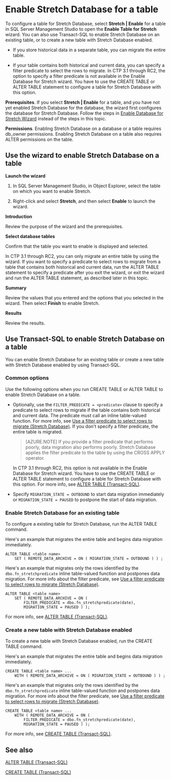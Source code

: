 <properties
	pageTitle="Enable Stretch Database for a table | Microsoft Azure"
	description="Learn how to configure a table for Stretch Database."
	services="sql-server-stretch-database"
	documentationCenter=""
	authors="douglaslMS"
	manager=""
	editor=""/>

<tags
	ms.service="sql-server-stretch-database"
	ms.workload="data-management"
	ms.tgt_pltfrm="na"
	ms.devlang="na"
	ms.topic="article"
	ms.date="02/26/2016"
	ms.author="douglasl"/>

# Enable Stretch Database for a table

To configure a table for Stretch Database, select **Stretch | Enable** for a table in SQL Server Management Studio to open the **Enable Table for Stretch** wizard. You can also use Transact\-SQL to enable Stretch Database on an existing table, or to create a new table with Stretch Database enabled.

-   If you store historical data in a separate table, you can migrate the entire table.

-   If your table contains both historical and current data, you can specify a filter predicate to select the rows to migrate. In CTP 3.1 through RC2, the option to specify a filter predicate is not available in the Enable Database for Stretch wizard. You have to use the CREATE TABLE or ALTER TABLE statement to configure a table for Stretch Database with this option.

**Prerequisites**. If you select **Stretch | Enable** for a table, and you have not yet enabled Stretch Database for the database, the wizard first configures the database for Stretch Database. Follow the steps in [Enable Database for Stretch Wizard](sql-server-stretch-database-wizard.md) instead of the steps in this topic.

**Permissions**. Enabling Stretch Database on a database or a table requires db\_owner permissions. Enabling Stretch Database on  a table also requires ALTER permissions on the table.

## <a name="EnableWizardTable"></a>Use the wizard to enable Stretch Database on a table
**Launch the wizard**

1.  In SQL Server Management Studio, in Object Explorer, select the table on which you want to enable Stretch.

2.  Right\-click and select **Stretch**, and then select **Enable** to launch the wizard.

**Introduction**

Review the purpose of the wizard and the prerequisites.

**Select database tables**

Confirm that the table you want to enable is displayed and selected.

In CTP 3.1 through RC2, you can only migrate an entire table by using the wizard. If you want to specify  a predicate to select rows to migrate from a table that contains both historical and current data, run the ALTER TABLE statement to specify a predicate after you exit the wizard, or exit the wizard and run the ALTER TABLE statement, as described later in this topic.

**Summary**

Review the values that you entered and the options that you selected in the wizard. Then select **Finish** to enable Stretch.

**Results**

Review the results.

## <a name="EnableTSQLTable"></a>Use Transact\-SQL to enable Stretch Database on a table
You can enable Stretch Database for an existing table or create a new table with Stretch Database enabled by using Transact-SQL.

### Common options
Use the following options when you run CREATE TABLE or ALTER TABLE to enable Stretch Database on a table.

-   Optionally, use the `FILTER_PREDICATE = <predicate>` clause to specify  a predicate to select rows to migrate if the table contains both historical and current data. The predicate must call an inline table\-valued function. For more info, see [Use a filter predicate to select rows to migrate (Stretch Database)](sql-server-stretch-database-predicate-function.md). If you don't specify a filter predicate, the entire table is migrated.

    >   [AZURE.NOTE] If you provide a filter predicate that performs poorly, data migration also performs poorly. Stretch Database applies the filter predicate to the table by using the CROSS APPLY operator.

    In CTP 3.1 through RC2, this option is not available in the Enable Database for Stretch wizard. You have to use the CREATE TABLE or ALTER TABLE statement to configure a table for Stretch Database with this option. For more info, see [ALTER TABLE (Transact-SQL)](https://msdn.microsoft.com/library/ms190273.aspx).

-   Specify `MIGRATION_STATE = OUTBOUND` to start data migration immediately or  `MIGRATION_STATE = PAUSED` to postpone the start of data migration.

### Enable Stretch Database for an existing table
To configure a existing table for Stretch Database, run the ALTER TABLE command.

Here's an example that migrates the entire table and begins data migration immediately.

```tsql
ALTER TABLE <table name>
    SET ( REMOTE_DATA_ARCHIVE = ON ( MIGRATION_STATE = OUTBOUND ) ) ;
```
Here's an example that migrates only the rows identified by the `dbo.fn_stretchpredicate` inline table\-valued function and postpones data migration. For more info about the filter predicate, see [Use a filter predicate to select rows to migrate (Stretch Database)](sql-server-stretch-database-predicate-function.md).

```tsql
ALTER TABLE <table name>
    SET ( REMOTE_DATA_ARCHIVE = ON (
        FILTER_PREDICATE = dbo.fn_stretchpredicate(date),
        MIGRATION_STATE = PAUSED ) );
```

For more info, see [ALTER TABLE (Transact-SQL)](https://msdn.microsoft.com/library/ms190273.aspx).

### Create a new table with Stretch Database enabled
To create a new table with Stretch Database enabled, run the CREATE TABLE command.

Here's an example that migrates the entire table and begins data migration immediately.

```tsql
CREATE TABLE <table name> ...
    WITH ( REMOTE_DATA_ARCHIVE = ON ( MIGRATION_STATE = OUTBOUND ) ) ;
```
Here's an example that migrates only the rows identified by the `dbo.fn_stretchpredicate` inline table\-valued function and postpones data migration. For more info about the filter predicate, see [Use a filter predicate to select rows to migrate (Stretch Database)](sql-server-stretch-database-predicate-function.md).

```tsql
CREATE TABLE <table name> ...
    WITH ( REMOTE_DATA_ARCHIVE = ON (
        FILTER_PREDICATE = dbo.fn_stretchpredicate(date),
        MIGRATION_STATE = PAUSED ) );
```

For more info, see [CREATE TABLE (Transact-SQL)](https://msdn.microsoft.com/library/ms174979.aspx).


## See also

[ALTER TABLE (Transact-SQL)](https://msdn.microsoft.com/library/ms190273.aspx)

[CREATE TABLE (Transact-SQL)](https://msdn.microsoft.com/library/ms174979.aspx)
